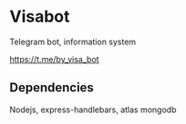 # Visabot

Telegram bot, information system

https://t.me/by_visa_bot

## Dependencies

Nodejs, express-handlebars, atlas mongodb
